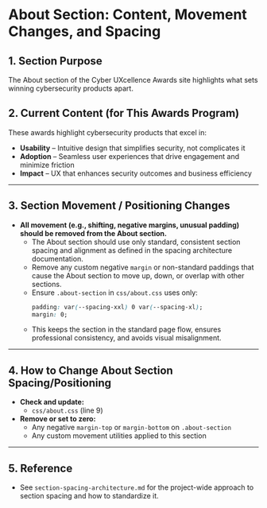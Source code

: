 # About Section: Content, Movement Changes, and Spacing

## 1. **Section Purpose**

The About section of the Cyber UXcellence Awards site highlights what sets winning cybersecurity products apart.

## 2. **Current Content (for This Awards Program)**

These awards highlight cybersecurity products that excel in:

- **Usability** – Intuitive design that simplifies security, not complicates it
- **Adoption** – Seamless user experiences that drive engagement and minimize friction
- **Impact** – UX that enhances security outcomes and business efficiency

---

## 3. **Section Movement / Positioning Changes**

- **All movement (e.g., shifting, negative margins, unusual padding) should be removed from the About section.**
    - The About section should use only standard, consistent section spacing and alignment as defined in the spacing architecture documentation.
    - Remove any custom negative `margin` or non-standard paddings that cause the About section to move up, down, or overlap with other sections.
    - Ensure `.about-section` in `css/about.css` uses only:
      ```css
      padding: var(--spacing-xxl) 0 var(--spacing-xl);
      margin: 0;
      ```
    - This keeps the section in the standard page flow, ensures professional consistency, and avoids visual misalignment.

---

## 4. **How to Change About Section Spacing/Positioning**

- **Check and update:**  
  - `css/about.css` (line 9)
- **Remove or set to zero:**  
    - Any negative `margin-top` or `margin-bottom` on `.about-section`
    - Any custom movement utilities applied to this section

---

## 5. **Reference**

- See `section-spacing-architecture.md` for the project-wide approach to section spacing and how to standardize it.